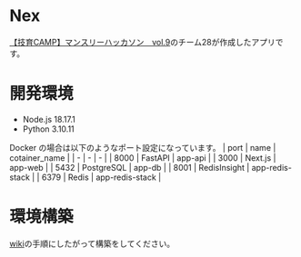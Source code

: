 # Nex
[【技育CAMP】マンスリーハッカソン　vol.9](https://talent.supporterz.jp/geekcamp/)のチーム28が作成したアプリです。


# 開発環境

-   Node.js 18.17.1
-   Python 3.10.11

Docker の場合は以下のようなポート設定になっています。
| port | name | cotainer_name |
| - | - | - |
| 8000 | FastAPI | app-api |
| 3000 | Next.js | app-web |
| 5432 | PostgreSQL | app-db |
| 8001 | RedisInsight | app-redis-stack |
| 6379 | Redis | app-redis-stack |

# 環境構築

[wiki](https://github.com/geekcamp2023-vol9-team28/Nex/wiki)の手順にしたがって構築をしてください。
